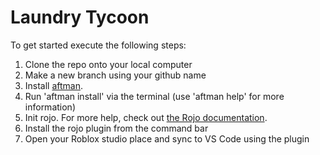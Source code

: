 # Laundry Tycoon
To get started execute the following steps:
1. Clone the repo onto your local computer
2. Make a new branch using your github name
3. Install [aftman](https://github.com/LPGhatguy/aftman).
4. Run 'aftman install' via the terminal (use 'aftman help' for more information)
5. Init rojo. For more help, check out [the Rojo documentation](https://rojo.space/docs/v7/getting-started/new-game/).
6. Install the rojo plugin from the command bar
7. Open your Roblox studio place and sync to VS Code using the plugin
